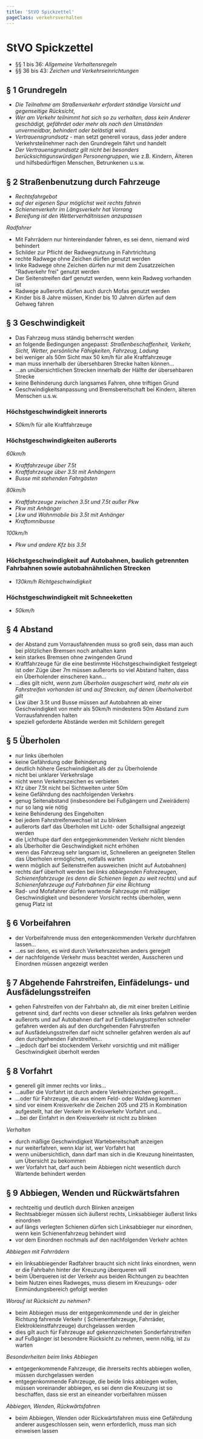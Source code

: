 ```yaml
---
title: 'StVO Spickzettel'
pageClass: verkehrsverhalten
---
```


<infoBox>

# StVO Spickzettel

- §§ 1 bis 36: *Allgemeine Verhaltensregeln*
- §§ 36 bis 43: *Zeichen und Verkehrseinrichtungen*

</infoBox>

<newSection title="§ 1 Grundregeln">

## § 1 Grundregeln

- *Die Teilnahme am Straßenverkehr erfordert ständige Vorsicht und gegenseitige Rücksicht,*
- *Wer am Verkehr teilnimmt hat sich so zu verhalten, dass kein Anderer geschädigt, gefährdet oder mehr als nach den Umständen unvermeidbar, behindert oder belästigt wird.*
- *Vertrauensgrundsatz* - man setzt generell voraus, dass jeder andere Verkehrsteilnehmer nach den Grundregeln fährt und handelt
- *Der Vertrauensgrundsatz gilt nicht bei besonders berücksichtigunswürdigen Personengruppen,* wie z.B. Kindern, Älteren und hilfsbedürftigen Menschen, Betrunkenen u.s.w.

</newSection>

<newSection title="§ 2 Straßenbenutzung durch Fahrzeuge">

## § 2 Straßenbenutzung durch Fahrzeuge

- *Rechtsfahrgebot*
- *auf der eigenen Spur möglichst weit rechts fahren*
- *Schienenverkehr im Längsverkehr hat Vorrang*
- *Bereifung ist den Wetterverhältnissen anzupassen*

*Radfahrer*
- Mit Fahrrädern nur hintereindander fahren, es sei denn, niemand wird behindert
- Schilder zur Pflicht der Radwegnutzung in Fahrtrichtung
- rechte Radwege ohne Zeichen dürfen genutzt werden
- linke Radwege ohne Zeichen dürfen nur mit dem Zusatzzeichen "Radverkehr frei" genutzt werden
- Der Seitenstreifen darf genutzt werden, wenn kein Radweg vorhanden ist
- Radwege außerorts dürfen auch durch Mofas genutzt werden
- Kinder bis 8 Jahre müssen, Kinder bis 10 Jahren dürfen auf dem Gehweg fahren

</newSection>

<newSection title="§ 3 Geschwindigkeit">

## § 3 Geschwindigkeit

- Das Fahrzeug muss ständig beherrscht werden
- an folgende Bedingungen angepasst: *Straßenbeschaffenheit,* *Verkehr,* *Sicht,* *Wetter,* *persönliche Fähigkeiten,* *Fahrzeug,* *Ladung*
- bei weniger als 50m Sicht max 50 km/h für alle Kraftfahrzeuge
- man muss innerhalb der übersehbaren Strecke halten können...
- ...an unübersichtlichen Strecken innerhalb der Hälfte der übersehbaren Strecke
- keine Behinderung durch langsames Fahren, ohne triftigen Grund
- Geschwindigkeitsanpassung und Bremsbereitschaft bei Kindern, älteren Menschen u.s.w.

### Höchstgeschwindigkeit innerorts

- *50km/h* für alle Kraftfahrzeuge

### Höchstgeschwindigkeiten außerorts

*60km/h* 

- *Kraftfahrzeuge über 7.5t* 
- *Kraftfahrzeuge über 3.5t mit Anhängern*
- *Busse mit stehenden Fahrgästen*

*80km/h*

- *Kraftfahrzeuge zwischen 3.5t und 7.5t außer Pkw* 
- *Pkw mit Anhänger*
- *Lkw und Wohnmobile bis 3.5t mit Anhänger*
- *Kraftomnibusse*

*100km/h*

- *Pkw und andere Kfz bis 3.5t*

### Höchstgeschwindigkeit auf Autobahnen, baulich getrennten Fahrbahnen sowie autobahnähnlichen Strecken

- *130km/h* *Richtgeschwindigkeit*

### Höchstgeschwindigkeit mit Schneeketten

- *50km/h*

</newSection>

<newSection title="§ 4 Abstand">

## § 4 Abstand

- der Abstand zum Vorrausfahrenden muss so groß sein, dass man auch bei plötzlichen Bremsen noch anhalten kann
- kein starkes Bremsen ohne zwingenden Grund
- Kraftfahrzeuge für die eine bestimmte Höchstgeschwindigkeit festgelegt ist oder Züge über 7m müssen außerorts so viel Abstand halten, dass ein Überholender einscheren kann...
- ...dies gilt nicht, *wenn zum Überholen ausgeschert wird,* *mehr als ein Fahrstreifen vorhanden ist* und *auf Strecken, auf denen Überholverbot gilt*
- Lkw über 3.5t und Busse müssen auf Autobahnen ab einer Geschwindigkeit von mehr als 50km/h mindestens 50m Abstand zum Vorrausfahrenden halten
- speziell geforderte Abstände werden mit Schildern geregelt

</newSection>

<newSection title="§ 5 Überholen">

## § 5 Überholen

- nur links überholen
- keine Gefährdung oder Behinderung
- deutlich höhere Geschwindigkeit als der zu Überholende
- nicht bei unklarer Verkehrslage
- nicht wenn Verkehrszeichen es verbieten
- Kfz über 7.5t nicht bei Sichtweiten unter 50m
- keine Gefährdung des nachfolgenden Verkehrs
- genug Seitenabstand (insbesondere bei Fußgängern und Zweirädern)
- nur so lang wie nötig
- keine Behinderung des Eingeholten
- bei jedem Fahrstreifenwechsel ist zu blinken
- außerorts darf das Überholen mit Licht- oder Schallsignal angezeigt werden
- die Lichthupe darf den entgegenkommenden Verkehr nicht blenden
- als Überholter die Geschwindigkeit nicht erhöhen
- wenn das Fahrzeug sehr langsam ist, Schnelleren an geeigneten Stellen das Überholen ermöglichen, notfalls warten
- wenn möglich auf Seitenstreifen ausweichen (nicht auf Autobahnen)
- rechts darf überholt werden bei *links abbiegenden Fahrezeugen,* *Schienenfahrzeuge (es denn die Schienen liegen zu weit rechts)* und auf *Schienenfahrzeuge auf Fahrbahnen für eine Richtung*
- Rad- und Mofafahrer dürfen wartende Fahrzeuge mit mäßiger Geschwindigkeit und besonderer Vorsicht rechts überholen, wenn genug Platz ist

</newSection>

<newSection title="§ 6 Vorbeifahren">

## § 6 Vorbeifahren

- der Vorbeifahrende muss den entegenkommenden Verkehr durchfahren lassen...
- ...es sei denn, es wird durch Verkehrszeichen anders geregelt
- der nachfolgende Verkehr muss beachtet werden, Ausscheren und Einordnen müssen angezeigt werden

</newSection>

<newSection title="§ 7 Abgehende Fahrstreifen, Einfädelungs- und Ausfädelungsstreifen">

## § 7 Abgehende Fahrstreifen, Einfädelungs- und Ausfädelungsstreifen

- gehen Fahrstreifen von der Fahrbahn ab, die mit einer breiten Leitlinie getrennt sind, darf rechts von dieser schneller als links gefahren werden
- außerorts und auf Autobahnen darf auf Einfädelungsstreifen schneller gefahren werden als auf den durchgehenden Fahrstreifen
- auf Ausfädelungsstreifen darf nicht schneller gefahren werden als auf den durchgehenden Fahrstreifen...
- ...jedoch darf bei stockendem Verkehr vorsichtig und mit mäßiger Geschwindigkeit überholt werden

</newSection>

<newSection title="§ 8 Vorfahrt">

## § 8 Vorfahrt

- generell gilt immer rechts vor links...
- ...außer die Vorfahrt ist durch andere Verkehrszeichen geregelt...
- ...oder für Fahrzeuge, die aus einem Feld- oder Waldweg kommen
- sind vor einem Kreisverkehr die Zeichen 205 und 215 in Kombination aufgestellt, hat der Verkehr im Kreisverkehr Vorfahrt und...
- ...bei der Einfahrt in den Kreisverkehr ist nicht zu blinken

*Verhalten*

- durch mäßige Geschwindigkeit Wartebereitschaft anzeigen
- nur weiterfahren, wenn klar ist, wer Vorfahrt hat
- wenn unübersichtlich, dann darf man sich in die Kreuzung hineintasten, um Übersicht zu bekommen
- wer Vorfahrt hat, darf auch beim Abbiegen nicht wesentlich durch Wartende behindert werden

</newSection>

<newSection title="§ 9 Abbiegen, Wenden und Rückwärtsfahren">

## § 9 Abbiegen, Wenden und Rückwärtsfahren

- rechtzeitig und deutlich durch Blinken anzeigen
- Rechtsabbieger müssen sich äußerst rechts, Linksabbieger äußerst links einordnen
- auf längs verlegten Schienen dürfen sich Linksabbieger nur einordnen, wenn kein Schienenfahrzeug behindert wird
- vor dem Einordnen nochmals auf den nachfolgenden Verkehr achten

*Abbiegen mit Fahrrädern*

- ein linksabbiegender Radfahrer braucht sich nicht links einordnen, wenn er die Fahrbahn hinter der Kreuzung überqueren will
- beim Überqueren ist der Verkehr aus beiden Richtungen zu beachten
- beim Nutzen eines Radweges, muss diesem im Kreuzungs- oder Einmündungsbereich gefolgt werden

*Worauf ist Rücksicht zu nehmen?*

- beim Abbiegen muss der entgegenkommende und der in gleicher Richtung fahrende Verkehr ( Schienenfahrzeuge, Fahrräder, Elektrokleinstfahrzeuge) durchgelassen werden
- dies gilt auch für Fahrzeuge auf gekennzeichneten Sonderfahrstreifen
- auf Fußgänger ist besondere Rücksicht zu nehmen, wenn nötig, ist zu warten

*Besonderheiten beim links Abbiegen*

- entgegenkommende Fahrzeuge, die ihrerseits rechts abbiegen wollen, müssen durchgelassen werden
- entgegenkommende Fahrzeuge, die beide links abbiegen wollen, müssen voreinander abbiegen, es sei denn die Kreuzung ist so beschaffen, dass sie erst an eineander vorbeifahren müssen

*Abbiegen, Wenden, Rückwärtsfahren*

- beim Abbiegen, Wenden oder Rückwärtsfahren muss eine Gefährdung anderer ausgeschlossen sein, wenn erforderlich, muss man sich einweisen lassen

</newSection>
